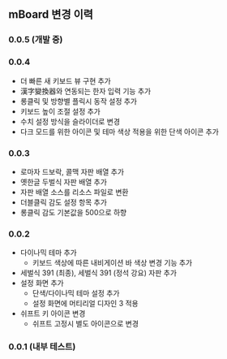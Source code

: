 ## mBoard 변경 이력
### 0.0.5 (개발 중)

### 0.0.4
* 더 빠른 새 키보드 뷰 구현 추가
* 漢字變換器와 연동되는 한자 입력 기능 추가
* 롱클릭 및 방향별 플릭시 동작 설정 추가
* 키보드 높이 조절 설정 추가
* 수치 설정 방식을 슬라이더로 변경
* 다크 모드를 위한 아이콘 및 테마 색상 적용을 위한 단색 아이콘 추가

### 0.0.3
* 로마자 드보락, 콜맥 자판 배열 추가
* 옛한글 두벌식 자판 배열 추가
* 자판 배열 소스를 리소스 파일로 변환
* 더블클릭 감도 설정 항목 추가
* 롱클릭 감도 기본값을 500으로 하향

### 0.0.2
* 다이나믹 테마 추가
  * 키보드 색상에 따른 내비게이션 바 색상 변경 기능 추가
* 세벌식 391 (최종), 세벌식 391 (정석 강요) 자판 추가
* 설정 화면 추가
  * 단색/다이나믹 테마 설정 추가
  * 설정 화면에 머티리얼 디자인 3 적용
* 쉬프트 키 아이콘 변경
  * 쉬프트 고정시 별도 아이콘으로 변경

### 0.0.1 (내부 테스트)
